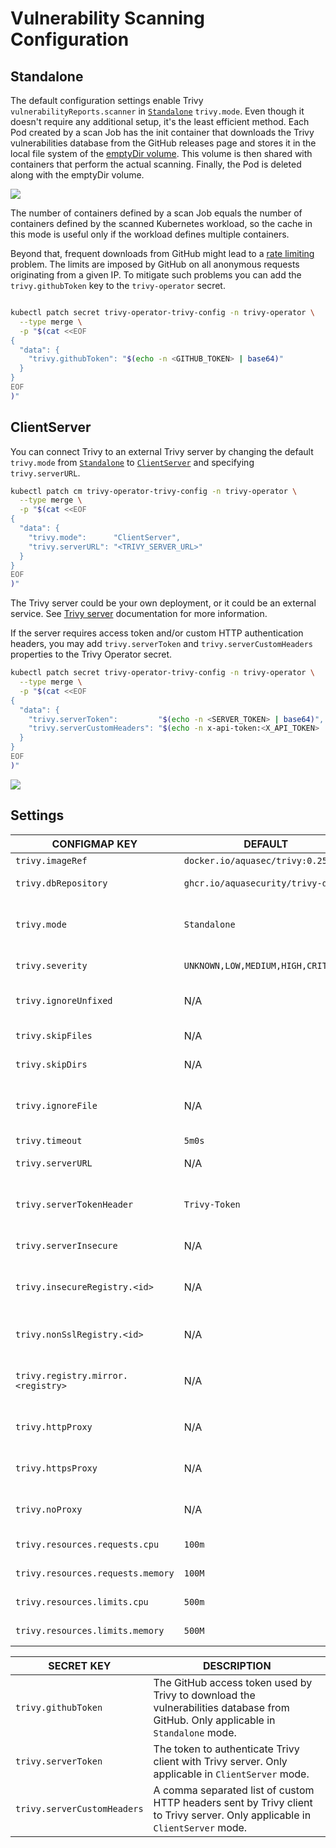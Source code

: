 # Vulnerability Scanning Configuration

## Standalone

The default configuration settings enable Trivy `vulnerabilityReports.scanner` in [`Standalone`][trivy-standalone]
`trivy.mode`. Even though it doesn't require any additional setup, it's the least efficient method. Each Pod created
by a scan Job has the init container that downloads the Trivy vulnerabilities database from the GitHub releases page
and stores it in the local file system of the [emptyDir volume]. This volume is then shared with containers that perform
the actual scanning. Finally, the Pod is deleted along with the emptyDir volume.

![](./../images/design/trivy-standalone.png)

The number of containers defined by a scan Job equals the number of containers defined by the scanned Kubernetes
workload, so the cache in this mode is useful only if the workload defines multiple containers.

Beyond that, frequent downloads from GitHub might lead to a [rate limiting] problem. The limits are imposed by GitHub on
all anonymous requests originating from a given IP. To mitigate such problems you can add the `trivy.githubToken` key to
the `trivy-operator` secret.

```bash

kubectl patch secret trivy-operator-trivy-config -n trivy-operator \
  --type merge \
  -p "$(cat <<EOF
{
  "data": {
    "trivy.githubToken": "$(echo -n <GITHUB_TOKEN> | base64)"
  }
}
EOF
)"
```

## ClientServer

You can connect Trivy to an external Trivy server by changing the default `trivy.mode` from
[`Standalone`][trivy-standalone] to [`ClientServer`][trivy-clientserver] and specifying `trivy.serverURL`.

```bash
kubectl patch cm trivy-operator-trivy-config -n trivy-operator \
  --type merge \
  -p "$(cat <<EOF
{
  "data": {
    "trivy.mode":      "ClientServer",
    "trivy.serverURL": "<TRIVY_SERVER_URL>"
  }
}
EOF
)"
```

The Trivy server could be your own deployment, or it could be an external service. See [Trivy server][trivy-clientserver] documentation for more information.

If the server requires access token and/or custom HTTP authentication headers, you may add `trivy.serverToken` and `trivy.serverCustomHeaders` properties to the Trivy Operator secret.

```bash
kubectl patch secret trivy-operator-trivy-config -n trivy-operator \
  --type merge \
  -p "$(cat <<EOF
{
  "data": {
    "trivy.serverToken":         "$(echo -n <SERVER_TOKEN> | base64)",
    "trivy.serverCustomHeaders": "$(echo -n x-api-token:<X_API_TOKEN> | base64)"
  }
}
EOF
)"
```

![](./../images/design/trivy-clientserver.png)

## Settings

| CONFIGMAP KEY| DEFAULT| DESCRIPTION|
|---|---|---|
| `trivy.imageRef`| `docker.io/aquasec/trivy:0.25.2`| Trivy image reference|
| `trivy.dbRepository`| `ghcr.io/aquasecurity/trivy-db`| External OCI Registry to download the vulnerability database|
| `trivy.mode`| `Standalone`| Trivy client mode. Either `Standalone` or `ClientServer`. Depending on the active mode other settings might be applicable or required.                              |
| `trivy.severity`| `UNKNOWN,LOW,MEDIUM,HIGH,CRITICAL` | A comma separated list of severity levels reported by Trivy|
| `trivy.ignoreUnfixed`| N/A| Whether to show only fixed vulnerabilities in vulnerabilities reported by Trivy. Set to `"true"` to enable it.|
| `trivy.skipFiles`| N/A| A comma separated list of file paths for Trivy to skip traversal.|
| `trivy.skipDirs`| N/A| A comma separated list of directories for Trivy to skip traversal.|
| `trivy.ignoreFile`| N/A| It specifies the `.trivyignore` file which contains a list of vulnerability IDs to be ignored from vulnerabilities reported by Trivy.|
| `trivy.timeout`| `5m0s`| The duration to wait for scan completion|
| `trivy.serverURL`| N/A| The endpoint URL of the Trivy server. Required in `ClientServer` mode.|
| `trivy.serverTokenHeader`| `Trivy-Token`| The name of the HTTP header to send the authentication token to Trivy server. Only application in `ClientServer` mode when `trivy.serverToken` is specified.|
| `trivy.serverInsecure`| N/A| The Flag to enable insecure connection to the Trivy server.|
| `trivy.insecureRegistry.<id>`| N/A| The registry to which insecure connections are allowed. There can be multiple registries with different registry `<id>`.|
| `trivy.nonSslRegistry.<id>`| N/A| A registry without SSL. There can be multiple registries with different registry `<id>`.|
| `trivy.registry.mirror.<registry>` | N/A| Mirror for the registry `<registry>`, e.g. `trivy.registry.mirror.index.docker.io: mirror.io` would use `mirror.io` to get images originated from `index.docker.io` |
| `trivy.httpProxy`| N/A| The HTTP proxy used by Trivy to download the vulnerabilities database from GitHub.|
| `trivy.httpsProxy`| N/A| The HTTPS proxy used by Trivy to download the vulnerabilities database from GitHub.|
| `trivy.noProxy`| N/A| A comma separated list of IPs and domain names that are not subject to proxy settings.|
| `trivy.resources.requests.cpu`| `100m`| The minimum amount of CPU required to run Trivy scanner pod.|
| `trivy.resources.requests.memory`| `100M`| The minimum amount of memory required to run Trivy scanner pod.|
| `trivy.resources.limits.cpu`| `500m`| The maximum amount of CPU allowed to run Trivy scanner pod.|
| `trivy.resources.limits.memory`| `500M`| The maximum amount of memory allowed to run Trivy scanner pod.|

| SECRET KEY| DESCRIPTION|
|---|---|
| `trivy.githubToken`| The GitHub access token used by Trivy to download the vulnerabilities database from GitHub. Only applicable in `Standalone` mode. |
| `trivy.serverToken`| The token to authenticate Trivy client with Trivy server. Only applicable in `ClientServer` mode.|
| `trivy.serverCustomHeaders`| A comma separated list of custom HTTP headers sent by Trivy client to Trivy server. Only applicable in `ClientServer` mode.|

[trivy-standalone]: https://aquasecurity.github.io/trivy/latest/modes/standalone/
[emptyDir volume]: https://kubernetes.io/docs/concepts/storage/volumes/#emptydir
[rate limiting]: https://docs.github.com/en/free-pro-team@latest/rest/overview/resources-in-the-rest-api#rate-limiting
[trivy-clientserver]: https://aquasecurity.github.io/trivy/latest/advanced/modes/client-server/
